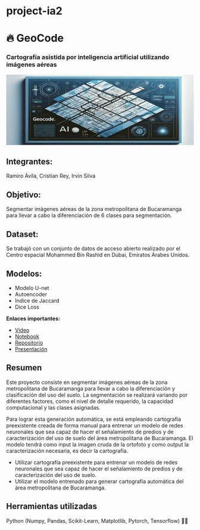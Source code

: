 # project-ia2

# :fire: GeoCode

### Cartografía asistida por inteligencia artificial utilizando imágenes aéreas
<img src="https://github.com/ramiro999/project-ia2/blob/main/bannerRedimencionado.png"/>


## Integrantes:

Ramiro Ávila, Cristian Rey, Irvin Silva 

## Objetivo:
Segmentar imágenes aéreas de la zona metropolitana de Bucaramanga para llevar a cabo la diferenciación de 6 clases para segmentación. 

## Dataset:

Se trabajó con un conjunto de datos de acceso abierto realizado por el Centro espacial Mohammed Bin Rashid en Dubai, Emiratos Árabes Unidos. 

## Modelos:

- Modelo U-net
- Autoencoder
- Indice de Jaccard
- Dice Loss

<strong>Enlaces importantes: </strong>
<ul>
  <li><a href="https://youtu.be/mwBUir-3-yQ?si=kIgthL8pH5kjKCOE">Video</a> </li>
  <li><a href="https://github.com/ramiro999/project-ia2/blob/main/GeoCode_Final.ipynb"">Notebook</a> </li>
  <li><a href="https://github.com/ramiro999/project-ia2.git">Repositorio</a> </li>
  <li><a href="https://gamma.app/docs/Geocode-Cartografia-asistida-por-inteligencia-artificial-utilizan-iy9phcqzriklqrb">Presentación</a></li>
</ul>

## Resumen
Este proyecto consiste en segmentar imágenes aéreas de la zona metropolitana de Bucaramanga para llevar a cabo la diferenciación y clasificación del uso del suelo. La segmentación se realizará variando por diferentes factores, como el nivel de detalle requerido, la capacidad computacional y las clases asignadas.

Para lograr esta generación automática, se está empleando cartografía preexistente creada de forma manual para entrenar un modelo de redes neuronales que sea capaz de hacer el señalamiento de predios y de caracterización del uso de suelo del área metropolitana de Bucaramanga. El modelo tendrá como input la imagen cruda de la ortofoto y como output la caracterización necesaria, es decir la cartografía.


  
- Utilizar cartografía preexistente para entrenar un modelo de redes neuronales que sea capaz de hacer el señalamiento de predios y de caracterización del uso de suelo.
- Utilizar el modelo entrenado para generar cartografía automática del área metropolitana de Bucaramanga.
## Herramientas utilizadas
Python (Numpy, Pandas, Scikit-Learn, Matplotlib, Pytorch, Tensorflow) :technologist:
